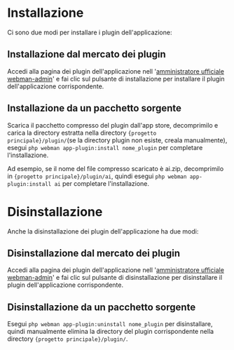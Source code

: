 # Installazione

Ci sono due modi per installare i plugin dell'applicazione:

## Installazione dal mercato dei plugin
Accedi alla pagina dei plugin dell'applicazione nell '[amministratore ufficiale webman-admin](https://www.workerman.net/plugin/82)' e fai clic sul pulsante di installazione per installare il plugin dell'applicazione corrispondente.

## Installazione da un pacchetto sorgente
Scarica il pacchetto compresso del plugin dall'app store, decomprimilo e carica la directory estratta nella directory `{progetto principale}/plugin/`(se la directory plugin non esiste, creala manualmente), esegui `php webman app-plugin:install nome_plugin` per completare l'installazione.

Ad esempio, se il nome del file compresso scaricato è ai.zip, decomprimilo in `{progetto principale}/plugin/ai`, quindi esegui `php webman app-plugin:install ai` per completare l'installazione.

# Disinstallazione

Anche la disinstallazione dei plugin dell'applicazione ha due modi:

## Disinstallazione dal mercato dei plugin
Accedi alla pagina dei plugin dell'applicazione nell '[amministratore ufficiale webman-admin](https://www.workerman.net/plugin/82)' e fai clic sul pulsante di disinstallazione per disinstallare il plugin dell'applicazione corrispondente.

## Disinstallazione da un pacchetto sorgente
Esegui `php webman app-plugin:uninstall nome_plugin` per disinstallare, quindi manualmente elimina la directory del plugin corrispondente nella directory `{progetto principale}/plugin/`.

